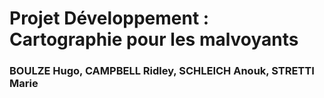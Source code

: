 # Projet Développement : Cartographie pour les malvoyants

### BOULZE Hugo, CAMPBELL Ridley, SCHLEICH Anouk, STRETTI Marie
